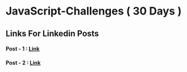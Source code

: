 # JavaScript-Challenges ( 30 Days )

## Links For Linkedin Posts 
#### Post - 1 : <a href = "https://www.linkedin.com/posts/veda-sri-varsha-kura_learntocode-30daysofcode-buildinpublic-activity-7279488926271074305-95gW?utm_source=share&utm_medium=member_desktop"> Link  </a>

#### Post - 2 : <a href = "https://www.linkedin.com/posts/veda-sri-varsha-kura_learntocode-30daysofcode-buildinpublic-activity-7279873942532603904-3IUU?utm_source=share&utm_medium=member_desktop"> Link </a>

